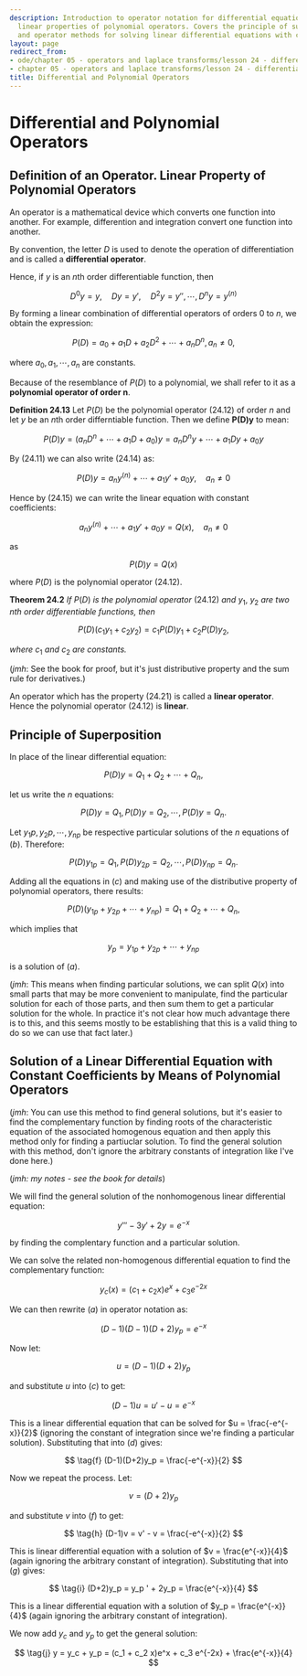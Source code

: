 ```yaml
---
description: Introduction to operator notation for differential equations and the
  linear properties of polynomial operators. Covers the principle of superposition
  and operator methods for solving linear differential equations with constant coefficients.
layout: page
redirect_from:
- ode/chapter 05 - operators and laplace transforms/lesson 24 - differential and polynomial operators
- chapter 05 - operators and laplace transforms/lesson 24 - differential and polynomial operators.html
title: Differential and Polynomial Operators
---
```


# Differential and Polynomial Operators

## Definition of an Operator. Linear Property of Polynomial Operators

An operator is a mathematical device which converts one function into another. For example, differention and integration convert one function into another.

By convention, the letter $D$ is used to denote the operation of differentiation and is called a **differential operator**.


Hence, if $y$ is an $n$th order differentiable function, then

$$ \tag{24.11} D^0 y = y,\quad Dy=y',\quad D^2 y = y'', \cdots,D^n y = y^{(n)} $$ 

By forming a linear combination of differential operators of orders 0 to $n$, we obtain the expression:

$$ \tag{24.12} P(D) = a_0 + a_1 D + a_2 D^2 + \cdots + a_n D^n, a_n \neq 0, $$

where $a_0, a_1, \cdots, a_n$ are constants.

Because of the resemblance of $P(D)$ to a polynomial, we shall refer to it as a **polynomial operator of order n**.


**Definition 24.13** Let $P(D)$ be the polynomial operator (24.12) of order $n$ and let $y$ be an $n$th order differntiable function. Then we define **P(D)y** to mean:

$$ \tag{24.14} P(D)y = (a_n D^n + \cdots + a_1 D + a_0)y = a_n D^n y + \cdots + a_1 D y + a_0 y $$


By $(24.11)$ we can also write $(24.14)$ as:

$$ \tag{24.15} P(D)y = a_n y^{(n)} + \cdots + a_1 y' + a_0 y,\quad a_n \neq 0 $$

Hence by $(24.15)$ we can write the linear equation with constant coefficients:

$$ \tag{24.16} a_n y^{(n)} + \cdots + a_1 y' + a_0 y = Q(x),\quad a_n \neq 0 $$

as

$$ \tag{24.17} P(D)y = Q(x) $$

where $P(D)$ is the polynomial operator $(24.12)$.

**Theorem 24.2** *If* $P(D)$ *is the polynomial operator* $(24.12)$ *and* $y_1,~y_2$ *are two nth order differentiable functions, then*

$$ \tag{24.21} P(D)(c_1 y_1 + c_2 y_2) = c_1 P(D) y_1 + c_2 P(D) y_2, $$

*where* $c_1$ *and* $c_2$ *are constants.* 

(*jmh*: See the book for proof, but it's just distributive property and the sum rule for derivatives.)

An operator which has the property $(24.21)$ is called a **linear operator**. Hence the polynomial operator $(24.12)$ is **linear**.

## Principle of Superposition

In place of the linear differential equation:

$$ \tag{a} P(D)y = Q_1 + Q_2 + \cdots + Q_n, $$

let us write the $n$ equations:

$$ \tag{b} P(D)y = Q_1, P(D)y = Q_2, \cdots, P(D)y = Q_n. $$

Let $y_1 p, y_2 p, \cdots, y_{np}$ be respective particular solutions of the $n$ equations of $(b)$. Therefore:

$$ \tag{c} P(D)y_{1p} = Q_1, P(D)y_{2p} = Q_2,\cdots, P(D)y_{np} = Q_n. $$

Adding all the equations in $(c)$ and making use of the distributive property of polynomial operators, there results:

$$ \tag{d} P(D)(y_{1p} + y_{2p} + \cdots + y_{np}) = Q_1 + Q_2 + \cdots + Q_n, $$

which implies that

$$ \tag{e} y_p = y_{1p} + y_{2p} + \cdots + y_{np} $$

is a solution of $(a)$.

(*jmh*: This means when finding particular solutions, we can split $Q(x)$ into small parts that may be more convenient to manipulate, find the particular solution for each of those parts, and then sum them to get a particular solution for the whole. In practice it's not clear how much advantage there is to this, and this seems mostly to be establishing that this is a valid thing to do so we can use that fact later.)

## Solution of a Linear Differential Equation with Constant Coefficients by Means of Polynomial Operators

(*jmh*: You can use this method to find general solutions, but it's easier to find the complementary function by finding roots of the characteristic equation of the associated homogenous equation and then apply this method only for finding a partiuclar solution. To find the general solution with this method, don't ignore the arbitrary constants of integration like I've done here.)

(*jmh: my notes - see the book for details*)

We will find the general solution of the nonhomogenous linear differential equation:

$$ \tag{a} y''' - 3y' + 2y = e^{-x} $$

by finding the complentary function and a particular solution.

We can solve the related non-homogenous differential equation to find the complementary function:

$$ \tag{b} y_c (x) = (c_1 + c_2 x)e^x + c_3 e^{-2x} $$

We can then rewrite $(a)$ in operator notation as:

$$ \tag{c} (D-1)(D-1)(D+2)y_p = e^{-x} $$

Now let:

$$ \tag{d} u = (D-1)(D+2)y_p $$

and substitute $u$ into $(c)$ to get:

$$ \tag{e} (D-1)u = u' - u = e^{-x} $$

This is a linear differential equation that can be solved for $u = \frac{-e^{-x}}{2}$ (ignoring the constant of integration since we're finding a particular solution). Substituting that into $(d)$ gives:

$$ \tag{f} (D-1)(D+2)y_p = \frac{-e^{-x}}{2} $$

Now we repeat the process. Let:

$$ \tag{g} v = (D+2)y_p $$

and substitute $v$ into $(f)$ to get:

$$ \tag{h} (D-1)v = v' - v = \frac{-e^{-x}}{2} $$

This is linear differential equation with a solution of $v = \frac{e^{-x}}{4}$ (again ignoring the arbitrary constant of integration). Substituting that into $(g)$ gives:

$$ \tag{i} (D+2)y_p = y_p ' + 2y_p = \frac{e^{-x}}{4} $$

This is a linear differential equation with a solution of $y_p = \frac{e^{-x}}{4}$ (again ignoring the arbitrary constant of integration).

We now add $y_c$ and $y_p$ to get the general solution:

$$ \tag{j} y = y_c + y_p = (c_1 + c_2 x)e^x + c_3 e^{-2x} +  \frac{e^{-x}}{4} $$